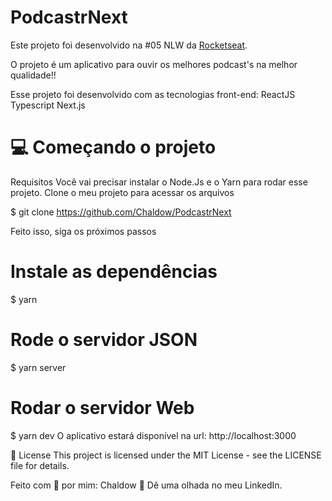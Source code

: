 # PodcastrNext

Este projeto foi desenvolvido na #05 NLW da [Rocketseat](https://rocketseat.com.br/). 

O projeto é um aplicativo para ouvir os melhores podcast's na melhor qualidade!!

Esse projeto foi desenvolvido com as tecnologias front-end:
ReactJS
Typescript
Next.js


# 💻 Começando o projeto

Requisitos
Você vai precisar instalar o Node.Js e o Yarn para rodar esse projeto.
Clone o meu projeto para acessar os arquivos

$ git clone https://github.com/Chaldow/PodcastrNext

Feito isso, siga os próximos passos

# Instale as dependências
$ yarn

# Rode o servidor JSON
$ yarn server

# Rodar o servidor Web
$ yarn dev
O aplicativo estará disponível na url: http://localhost:3000

📝 License
This project is licensed under the MIT License - see the LICENSE file for details.

Feito com 💜 por mim: Chaldow 👋 Dê uma olhada no meu LinkedIn.

